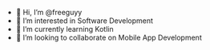 - 👋 Hi, I’m @freeguyy
- 👀 I’m interested in Software Development
- 🌱 I’m currently learning Kotlin
- 💞️ I’m looking to collaborate on Mobile App Development

<!---
freeguyy/freeguyy is a ✨ special ✨ repository because its `README.md` (this file) appears on your GitHub profile.
You can click the Preview link to take a look at your changes.
--->
